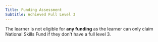 ```yaml
---
Title: Funding Assessment
Subtitle: Achieved Full Level 3
---
```


<div class="notification is-light is-danger">
  The learner is not eligible for <strong>any funding</strong> as the learner can only claim National Skills Fund if they don't have a full level 3.
</div>